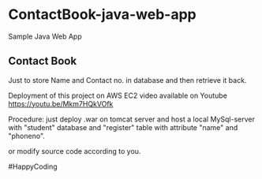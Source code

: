 # ContactBook-java-web-app

Sample Java Web App 


Contact Book 
---------------------------
Just to store Name and Contact no. in database and then retrieve it back.



Deployment of this project on AWS EC2 video available on Youtube https://youtu.be/Mkm7HQkVOfk


Procedure:
just deploy .war on tomcat server 
and host a local MySql-server with "student" database and "register" table with attribute "name" and "phoneno".

or modify source code according to you.


#HappyCoding